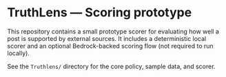 # TruthLens — Scoring prototype

This repository contains a small prototype scorer for evaluating how well a post
is supported by external sources. It includes a deterministic local scorer and
an optional Bedrock-backed scoring flow (not required to run locally).

See the `Truthlens/` directory for the core policy, sample data, and scorer.
